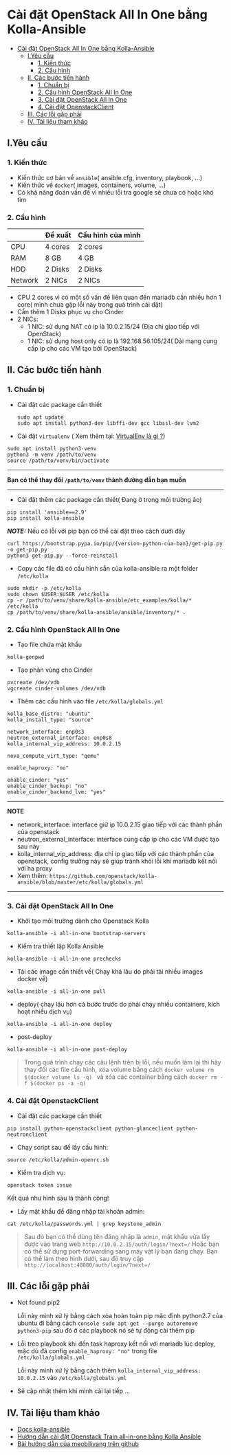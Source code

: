 # Cài đặt OpenStack All In One bằng Kolla-Ansible
- [Cài đặt OpenStack All In One bằng Kolla-Ansible](#cài-đặt-openstack-all-in-one-bằng-kolla-ansible)
  - [I.Yêu cầu](#iyêu-cầu)
    - [1. Kiến thức](#1-kiến-thức)
    - [2. Cấu hình](#2-cấu-hình)
  - [II. Các bước tiến hành](#ii-các-bước-tiến-hành)
    - [1. Chuẩn bị](#1-chuẩn-bị)
    - [2. Cấu hình OpenStack All In One](#2-cấu-hình-openstack-all-in-one)
    - [3. Cài đặt OpenStack All In One](#3-cài-đặt-openstack-all-in-one)
    - [4. Cài đặt OpenstackClient](#4-cài-đặt-openstackclient)
  - [III. Các lỗi gặp phải](#iii-các-lỗi-gặp-phải)
  - [IV. Tài liệu tham khảo](#iv-tài-liệu-tham-khảo)
## I.Yêu cầu

### 1. Kiến thức

- Kiến thức cơ bản về `ansible`( ansible.cfg, inventory, playbook, ...)
- Kiến thức về `docker`( images, containers, volume, ...)
- Có khả năng đoán vấn đề vì nhiều lỗi tra google sẽ chưa có hoặc khó tìm

### 2. Cấu hình

|         | Đề xuất | Cấu hình của mình |
| ------- | ------- | ---------------- |
| CPU     | 4 cores | 2 cores          |
| RAM     | 8 GB    | 4 GB             |
| HDD     | 2 Disks | 2 Disks          |
| Network | 2 NICs  | 2 NICs           |

- CPU 2 cores vì có một số vấn đề liên quan đến mariadb cần nhiều hơn 1 core( mình chưa gặp lỗi này trong quá trình cài đặt)
- Cần thêm 1 Disks phục vụ cho Cinder
- 2 NICs:
  - 1 NIC: sử dụng NAT có ip là 10.0.2.15/24 (Địa chi giao tiếp với OpenStack)
  - 1 NIC: sử dụng host only có ip là 192.168.56.105/24( Dải mạng cung cấp ip cho các VM tạo bởi OpenStack)

## II. Các bước tiến hành

### 1. Chuẩn bị

- Cài đặt các package cần thiết

  ```console
  sudo apt update
  sudo apt install python3-dev libffi-dev gcc libssl-dev lvm2
  ```

- Cài đặt `virtualenv` ( Xem thêm tại: [VirtualEnv là gì ?](https://etuannv.com/huong-dan-su-dung-moi-truong-ao-virtual-environments-trong-python/#:~:text=Virtualenv%20l%C3%A0%20c%C3%B4ng%20c%E1%BB%A5%20cho,l%E1%BA%ADp%20cho%20t%E1%BB%ABng%20d%E1%BB%B1%20%C3%A1n.))

```console
sudo apt install python3-venv
python3 -m venv /path/to/venv
source /path/to/venv/bin/activate
```

---

**Bạn có thể thay đổi `/path/to/venv` thành đường dẫn bạn muốn**

---

- Cài đặt thêm các package cần thiết( Đang ở trong môi trường ảo)

```console
pip install 'ansible==2.9'
pip install kolla-ansible
```

**_NOTE:_** Nếu có lỗi với pip bạn có thể cài đặt theo cách dưới đây

```console
curl https://bootstrap.pypa.io/pip/{version-python-của-bạn}/get-pip.py -o get-pip.py
python3 get-pip.py --force-reinstall
```

- Copy các file đã có cấu hình sẵn của kolla-ansible ra một folder `/etc/kolla`

```console
sudo mkdir -p /etc/kolla
sudo chown $USER:$USER /etc/kolla
cp -r /path/to/venv/share/kolla-ansible/etc_examples/kolla/* /etc/kolla
cp /path/to/venv/share/kolla-ansible/ansible/inventory/* .
```

### 2. Cấu hình OpenStack All In One

- Tạo file chứa mật khẩu

```console
kolla-genpwd
```

- Tạo phân vùng cho Cinder

```console
pvcreate /dev/vdb
vgcreate cinder-volumes /dev/vdb
```

- Thêm các cấu hình vào file `/etc/kolla/globals.yml`

```console
kolla_base_distro: "ubuntu"
kolla_install_type: "source"

network_interface: enp0s3
neutron_external_interface: enp0s8
kolla_internal_vip_address: 10.0.2.15

nova_compute_virt_type: "qemu"

enable_haproxy: "no"

enable_cinder: "yes"
enable_cinder_backup: "no"
enable_cinder_backend_lvm: "yes"

```

---

**NOTE**

- network_interface: interface giữ ip 10.0.2.15 giao tiếp với các thành phần của openstack
- neutron_external_interface: interface cung cấp ip cho các VM được tạo sau này
- kolla_internal_vip_address: địa chỉ ip giao tiếp với các thành phần của openstack, config trường này sẽ giúp tránh khỏi lỗi khi mariadb kết nối với ha proxy
- Xem thêm: `https://github.com/openstack/kolla-ansible/blob/master/etc/kolla/globals.yml`

---

### 3. Cài đặt OpenStack All In One

- Khởi tạo môi trường dành cho Openstack Kolla

```console
kolla-ansible -i all-in-one bootstrap-servers
```

- Kiểm tra thiết lập Kolla Ansible

```console
kolla-ansible -i all-in-one prechecks
```

- Tải các image cần thiết về( Chạy khá lâu do phải tải nhiều images docker về)

```console
kolla-ansible -i all-in-one pull
```

- deploy( chạy lâu hơn cả bước trước do phải chạy nhiều containers, kích hoạt nhiều dịch vụ)

```console
kolla-ansible -i all-in-one deploy
```

- post-deploy

```console
kolla-ansible -i all-in-one post-deploy
```

> Trong quá trình chạy các câu lệnh trên bị lỗi, nếu muốn làm lại thì hãy thay đổi các file cấu hình, xóa volume bằng cách `docker volume rm $(docker volume ls -q) ` và xóa các container bằng cách `docker rm -f $(docker ps -a -q) `

### 4. Cài đặt OpenstackClient

- Cài đặt các package cần thiết

```console
pip install python-openstackclient python-glanceclient python-neutronclient
```

- Chạy script sau để lấy cấu hình:

```console
source /etc/kolla/admin-openrc.sh
```

- Kiểm tra dịch vụ:

```console
openstack token issue
```

Kết quả như hình sau là thành công!

- Lấy mật khẩu để đăng nhập tài khoản admin:

```console
cat /etc/kolla/passwords.yml | grep keystone_admin
```

> Sau đó bạn có thể dùng tên đăng nhập là `admin`, mật khẩu vừa lấy được vào trang web `http://10.0.2.15/auth/login/?next=/` Hoặc bạn có thể sử dụng port-forwarding sang máy vật lý bạn đang chạy. Bạn có thể làm theo hình dưới, sau đó truy cập `http://localhost:48080/auth/login/?next=/`

## III. Các lỗi gặp phải

- Not found pip2

    Lỗi này mình xử lý bằng cách xóa hoàn toàn pip mặc định python2.7 của ubuntu đi bằng cách ```console sudo apt-get --purge autoremove python3-pip``` sau đó ở các playbook nó sẽ tự động cài thêm pip
- Lỗi treo playbook khi đến task haproxy kết nối với mariadb lúc deploy, mặc dù đã config `enable_haproxy: "no"` trong file `/etc/kolla/globals.yml`

    Lỗi này mình xử lý bằng cách thêm `kolla_internal_vip_address: 10.0.2.15` vào `/etc/kolla/globals.yml`

- Sẽ cập nhật thêm khi mình cài lại tiếp ...


## IV. Tài liệu tham khảo

- [Docs kolla-ansible](https://docs.openstack.org/kolla-ansible/latest/user/quickstart.html)
- [Hướng dẫn cài đặt Openstack Train all-in-one bằng Kolla Ansible](https://news.cloud365.vn/openstack-kolla-phan-1-huong-dan-cai-dat-openstack-train-all-in-one-bang-kolla-ansible/)
- [Bài hướng dẫn của meobilivang trên github](https://github.com/meobilivang/Phase-1-Training-VTDT-VTNET/blob/master/Week%203/Openstack/README.md)
